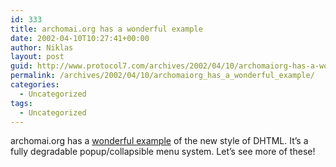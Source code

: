 ```yaml
---
id: 333
title: archomai.org has a wonderful example
date: 2002-04-10T10:27:41+00:00
author: Niklas
layout: post
guid: http://www.protocol7.com/archives/2002/04/10/archomaiorg-has-a-wonderful-example/
permalink: /archives/2002/04/10/archomaiorg_has_a_wonderful_example/
categories:
  - Uncategorized
tags:
  - Uncategorized
---
```

<div class='microid-7958d709d2f9e4dc1cf1fc7305105f9e9c648cf8'>
  <p>
    archomai.org has a <a href="http://www.archomai.org/components/transMenus/">wonderful example</a> of the new style of DHTML. It&#8217;s a fully degradable popup/collapsible menu system. Let&#8217;s see more of these!
  </p>
</div>